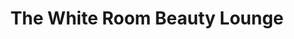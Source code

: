 ---
title: "The White Room Beauty Lounge"
url: /cambridge/the-white-room-beauty-lounge/
shop: Kosmetik
---